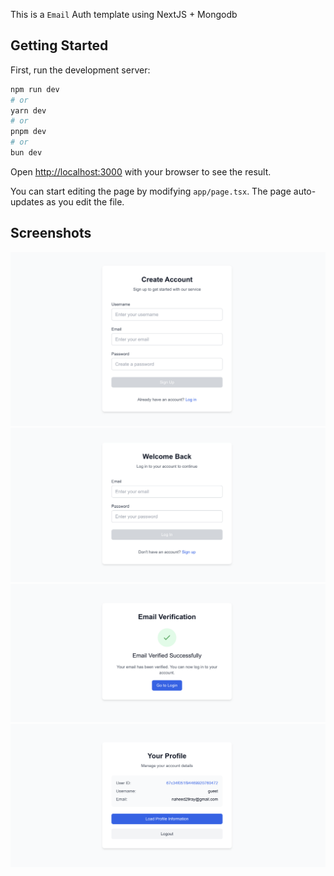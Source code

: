 This is a ``Email`` Auth template using NextJS + Mongodb

## Getting Started

First, run the development server:

```bash
npm run dev
# or
yarn dev
# or
pnpm dev
# or
bun dev
```

Open [http://localhost:3000](http://localhost:3000) with your browser to see the result.

You can start editing the page by modifying `app/page.tsx`. The page auto-updates as you edit the file.


## Screenshots

![](/images/1.png)
![](/images/2.png)
![](/images/3.png)
![](/images/4.png)